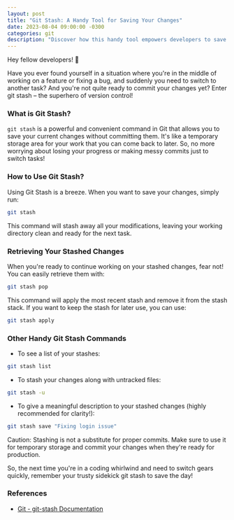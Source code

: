 ```yaml
---
layout: post
title: "Git Stash: A Handy Tool for Saving Your Changes"
date: 2023-08-04 09:00:00 -0300
categories: git
description: "Discover how this handy tool empowers developers to save and manage their changes effortlessly, ensuring a seamless workflow without messy commits."
---
```


Hey fellow developers! 👋

Have you ever found yourself in a situation where you're in the middle of working on a feature or fixing a bug, and suddenly you need to switch to another task? And you're not quite ready to commit your changes yet? Enter git stash – the superhero of version control!

### What is Git Stash?

`git stash` is a powerful and convenient command in Git that allows you to save your current changes without committing them. It's like a temporary storage area for your work that you can come back to later. So, no more worrying about losing your progress or making messy commits just to switch tasks!

### How to Use Git Stash?

Using Git Stash is a breeze. When you want to save your changes, simply run:

```bash
git stash
```

This command will stash away all your modifications, leaving your working directory clean and ready for the next task.

### Retrieving Your Stashed Changes

When you're ready to continue working on your stashed changes, fear not! You can easily retrieve them with:

```bash
git stash pop
```

This command will apply the most recent stash and remove it from the stash stack. If you want to keep the stash for later use, you can use:

```bash
git stash apply
```

### Other Handy Git Stash Commands

- To see a list of your stashes:

```bash
git stash list
```

- To stash your changes along with untracked files:

```bash
git stash -u
```

- To give a meaningful description to your stashed changes (highly recommended for clarity!):

```bash
git stash save "Fixing login issue"
```

Caution: Stashing is not a substitute for proper commits. Make sure to use it for temporary storage and commit your changes when they're ready for production.

So, the next time you're in a coding whirlwind and need to switch gears quickly, remember your trusty sidekick git stash to save the day!

### References

- [Git - git-stash Documentation](https://git-scm.com/docs/git-stash)

